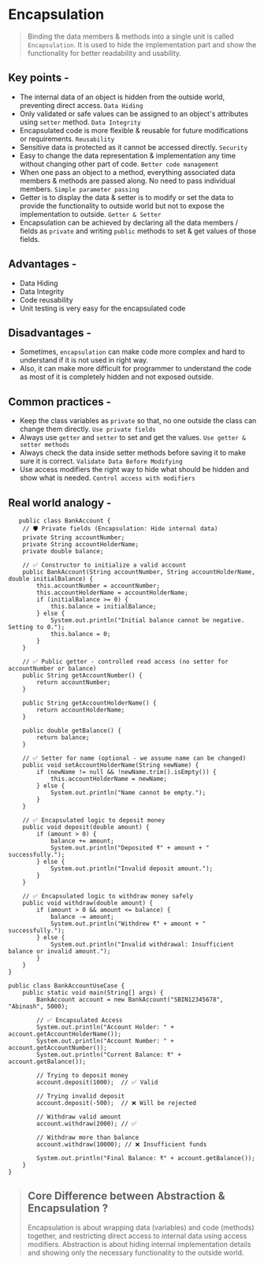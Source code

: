 # Encapsulation
> Binding the data members & methods into a single unit is called `Encapsulation`.
> It is used to hide the implementation part and show the functionality for better readability and usability.



## Key points -
- The internal data of an object is hidden from the outside world, preventing direct access. `Data Hiding`
- Only validated or safe values can be assigned to an object's attributes using `setter` method. `Data Integrity`
- Encapsulated code is more flexible & reusable for future modifications or requirements. `Reusability`
- Sensitive data is protected as it cannot be accessed directly. `Security`
- Easy to change the data representation & implementation any time without changing other part of code. `Better code management`
- When one pass an object to a method, everything associated data members & methods are passed along. No need to pass individual
  members. `Simple parameter passing`
- Getter is to display the data & setter is to modify or set the data to provide the functionality to outside world but not to expose
  the implementation to outside. `Getter & Setter`
- Encapsulation can be achieved by declaring all the data members / fields as `private` and writing `public` methods to set & get values of those
  fields.


## Advantages -
- Data Hiding
- Data Integrity
- Code reusability
- Unit testing is very easy for the encapsulated code



## Disadvantages -
- Sometimes, `encapsulation` can make code more complex and hard to understand if it is not used in right way.
- Also, it can make more difficult for programmer to understand the code as most of it is completely hidden and not exposed outside.


## Common practices -
- Keep the class variables as `private` so that, no one outside the class can change them directly. `Use private fields`
- Always use `getter` and `setter` to set and get the values. `Use getter & setter methods`
- Always check the data inside setter methods before saving it to make sure it is correct. `Validate Data Before Modifying`
- Use access modifiers the right way to hide what should be hidden and show what is needed. `Control access with modifiers`


## Real world analogy -
```
   public class BankAccount {
    // 🛡️ Private fields (Encapsulation: Hide internal data)
    private String accountNumber;
    private String accountHolderName;
    private double balance;

    // ✅ Constructor to initialize a valid account
    public BankAccount(String accountNumber, String accountHolderName, double initialBalance) {
        this.accountNumber = accountNumber;
        this.accountHolderName = accountHolderName;
        if (initialBalance >= 0) {
            this.balance = initialBalance;
        } else {
            System.out.println("Initial balance cannot be negative. Setting to 0.");
            this.balance = 0;
        }
    }

    // ✅ Public getter - controlled read access (no setter for accountNumber or balance)
    public String getAccountNumber() {
        return accountNumber;
    }

    public String getAccountHolderName() {
        return accountHolderName;
    }

    public double getBalance() {
        return balance;
    }

    // ✅ Setter for name (optional - we assume name can be changed)
    public void setAccountHolderName(String newName) {
        if (newName != null && !newName.trim().isEmpty()) {
            this.accountHolderName = newName;
        } else {
            System.out.println("Name cannot be empty.");
        }
    }

    // ✅ Encapsulated logic to deposit money
    public void deposit(double amount) {
        if (amount > 0) {
            balance += amount;
            System.out.println("Deposited ₹" + amount + " successfully.");
        } else {
            System.out.println("Invalid deposit amount.");
        }
    }

    // ✅ Encapsulated logic to withdraw money safely
    public void withdraw(double amount) {
        if (amount > 0 && amount <= balance) {
            balance -= amount;
            System.out.println("Withdrew ₹" + amount + " successfully.");
        } else {
            System.out.println("Invalid withdrawal: Insufficient balance or invalid amount.");
        }
    }
}

public class BankAccountUseCase {
    public static void main(String[] args) {
        BankAccount account = new BankAccount("SBIN12345678", "Abinash", 5000);

        // ✅ Encapsulated Access
        System.out.println("Account Holder: " + account.getAccountHolderName());
        System.out.println("Account Number: " + account.getAccountNumber());
        System.out.println("Current Balance: ₹" + account.getBalance());

        // Trying to deposit money
        account.deposit(1000);  // ✅ Valid

        // Trying invalid deposit
        account.deposit(-500);  // ❌ Will be rejected

        // Withdraw valid amount
        account.withdraw(2000); // ✅

        // Withdraw more than balance
        account.withdraw(10000); // ❌ Insufficient funds

        System.out.println("Final Balance: ₹" + account.getBalance());
    }
}
```


> ## Core Difference between Abstraction & Encapsulation ?
> Encapsulation is about wrapping data (variables) and code (methods) together, and restricting direct access to internal data using access modifiers.
> Abstraction is about hiding internal implementation details and showing only the necessary functionality to the outside world.